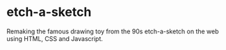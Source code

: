 # etch-a-sketch
Remaking the famous drawing toy from the 90s etch-a-sketch on the web using HTML, CSS and Javascript.
